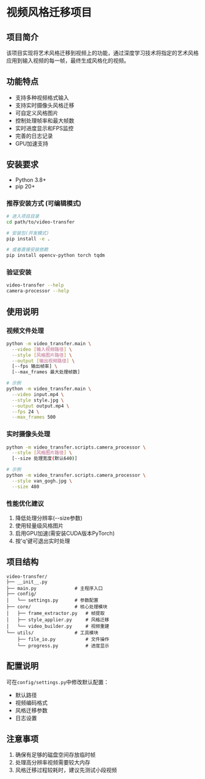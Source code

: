 # 视频风格迁移项目

## 项目简介
该项目实现将艺术风格迁移到视频上的功能，通过深度学习技术将指定的艺术风格应用到输入视频的每一帧，最终生成风格化的视频。

## 功能特点
- 支持多种视频格式输入
- 支持实时摄像头风格迁移
- 可自定义风格图片
- 控制处理帧率和最大帧数
- 实时进度显示和FPS监控
- 完善的日志记录
- GPU加速支持

## 安装要求
- Python 3.8+
- pip 20+

### 推荐安装方式 (可编辑模式)
```bash
# 进入项目目录
cd path/to/video-transfer

# 安装包(开发模式)
pip install -e .

# 或者直接安装依赖
pip install opencv-python torch tqdm
```

### 验证安装
```bash
video-transfer --help
camera-processor --help
```

## 使用说明

### 视频文件处理
```bash
python -m video_transfer.main \
  --video [输入视频路径] \
  --style [风格图片路径] \
  --output [输出视频路径] \
  [--fps 输出帧率] \
  [--max_frames 最大处理帧数]

# 示例
python -m video_transfer.main \
  --video input.mp4 \
  --style style.jpg \
  --output output.mp4 \
  --fps 24 \
  --max_frames 500
```

### 实时摄像头处理
```bash
python -m video_transfer.scripts.camera_processor \
  --style [风格图片路径] \
  [--size 处理宽度(默认640)]

# 示例
python -m video_transfer.scripts.camera_processor \
  --style van_gogh.jpg \
  --size 480
```

### 性能优化建议
1. 降低处理分辨率(--size参数)
2. 使用轻量级风格图片
3. 启用GPU加速(需安装CUDA版本PyTorch)
4. 按'q'键可退出实时处理

## 项目结构
```
video-transfer/
├── __init__.py
├── main.py              # 主程序入口
├── config/
│   └── settings.py      # 参数配置
├── core/                # 核心处理模块
│   ├── frame_extractor.py   # 帧提取
│   ├── style_applier.py     # 风格迁移
│   └── video_builder.py     # 视频重建
└── utils/               # 工具模块
    ├── file_io.py           # 文件操作
    └── progress.py          # 进度显示
```

## 配置说明
可在`config/settings.py`中修改默认配置：
- 默认路径
- 视频编码格式
- 风格迁移参数
- 日志设置

## 注意事项
1. 确保有足够的磁盘空间存放临时帧
2. 处理高分辨率视频需要较大内存
3. 风格迁移过程较耗时，建议先测试小段视频
